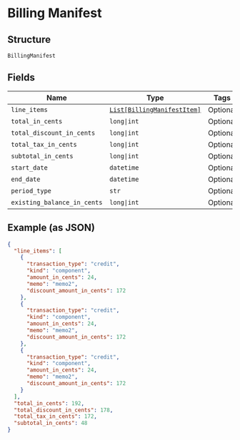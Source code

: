 
# Billing Manifest

## Structure

`BillingManifest`

## Fields

| Name | Type | Tags | Description |
|  --- | --- | --- | --- |
| `line_items` | [`List[BillingManifestItem]`](../../doc/models/billing-manifest-item.md) | Optional | - |
| `total_in_cents` | `long\|int` | Optional | - |
| `total_discount_in_cents` | `long\|int` | Optional | - |
| `total_tax_in_cents` | `long\|int` | Optional | - |
| `subtotal_in_cents` | `long\|int` | Optional | - |
| `start_date` | `datetime` | Optional | - |
| `end_date` | `datetime` | Optional | - |
| `period_type` | `str` | Optional | - |
| `existing_balance_in_cents` | `long\|int` | Optional | - |

## Example (as JSON)

```json
{
  "line_items": [
    {
      "transaction_type": "credit",
      "kind": "component",
      "amount_in_cents": 24,
      "memo": "memo2",
      "discount_amount_in_cents": 172
    },
    {
      "transaction_type": "credit",
      "kind": "component",
      "amount_in_cents": 24,
      "memo": "memo2",
      "discount_amount_in_cents": 172
    },
    {
      "transaction_type": "credit",
      "kind": "component",
      "amount_in_cents": 24,
      "memo": "memo2",
      "discount_amount_in_cents": 172
    }
  ],
  "total_in_cents": 192,
  "total_discount_in_cents": 178,
  "total_tax_in_cents": 172,
  "subtotal_in_cents": 48
}
```

